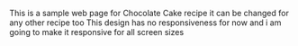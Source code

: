 This is a sample web page for Chocolate Cake recipe it can be changed for any other recipe too
This design has no responsiveness for now
and i am going to make it responsive for all screen sizes
